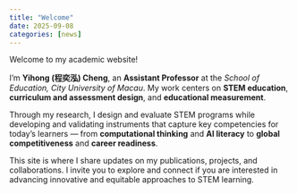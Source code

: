 ```yaml
---
title: "Welcome"
date: 2025-09-08
categories: [news]
---
```


Welcome to my academic website!  

I’m **Yihong (程奕泓) Cheng**, an **Assistant Professor** at the *School of Education, City University of Macau*. My work centers on **STEM education**, **curriculum and assessment design**, and **educational measurement**.  

Through my research, I design and evaluate STEM programs while developing and validating instruments that capture key competencies for today’s learners — from **computational thinking** and **AI literacy** to **global competitiveness** and **career readiness**.  

This site is where I share updates on my publications, projects, and collaborations. I invite you to explore and connect if you are interested in advancing innovative and equitable approaches to STEM learning.  
